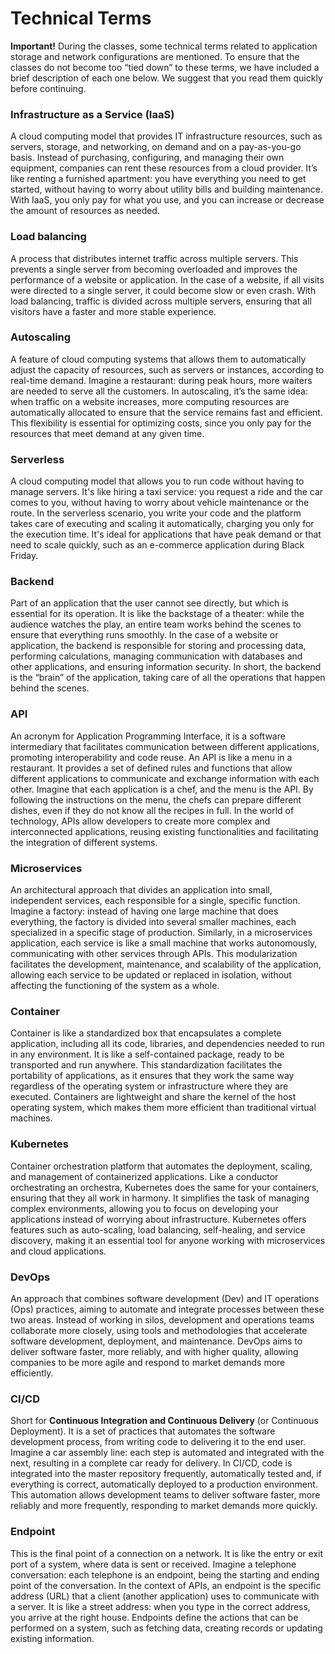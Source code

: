 # Technical Terms

**Important!** During the classes, some technical terms related to application storage and network configurations are mentioned. To ensure that the classes do not become too “tied down” to these terms, we have included a brief description of each one below. We suggest that you read them quickly before continuing.

### Infrastructure as a Service (IaaS)
A cloud computing model that provides IT infrastructure resources, such as servers, storage, and networking, on demand and on a pay-as-you-go basis. Instead of purchasing, configuring, and managing their own equipment, companies can rent these resources from a cloud provider. It’s like renting a furnished apartment: you have everything you need to get started, without having to worry about utility bills and building maintenance. With IaaS, you only pay for what you use, and you can increase or decrease the amount of resources as needed.

### Load balancing
A process that distributes internet traffic across multiple servers. This prevents a single server from becoming overloaded and improves the performance of a website or application. In the case of a website, if all visits were directed to a single server, it could become slow or even crash. With load balancing, traffic is divided across multiple servers, ensuring that all visitors have a faster and more stable experience.

### Autoscaling
A feature of cloud computing systems that allows them to automatically adjust the capacity of resources, such as servers or instances, according to real-time demand. Imagine a restaurant: during peak hours, more waiters are needed to serve all the customers. In autoscaling, it’s the same idea: when traffic on a website increases, more computing resources are automatically allocated to ensure that the service remains fast and efficient. This flexibility is essential for optimizing costs, since you only pay for the resources that meet demand at any given time.

### Serverless
A cloud computing model that allows you to run code without having to manage servers. It's like hiring a taxi service: you request a ride and the car comes to you, without having to worry about vehicle maintenance or the route. In the serverless scenario, you write your code and the platform takes care of executing and scaling it automatically, charging you only for the execution time. It's ideal for applications that have peak demand or that need to scale quickly, such as an e-commerce application during Black Friday.

### Backend
Part of an application that the user cannot see directly, but which is essential for its operation. It is like the backstage of a theater: while the audience watches the play, an entire team works behind the scenes to ensure that everything runs smoothly. In the case of a website or application, the backend is responsible for storing and processing data, performing calculations, managing communication with databases and other applications, and ensuring information security. In short, the backend is the “brain” of the application, taking care of all the operations that happen behind the scenes.

### API
An acronym for Application Programming Interface, it is a software intermediary that facilitates communication between different applications, promoting interoperability and code reuse. An API is like a menu in a restaurant. It provides a set of defined rules and functions that allow different applications to communicate and exchange information with each other. Imagine that each application is a chef, and the menu is the API. By following the instructions on the menu, the chefs can prepare different dishes, even if they do not know all the recipes in full. In the world of technology, APIs allow developers to create more complex and interconnected applications, reusing existing functionalities and facilitating the integration of different systems.

### Microservices
An architectural approach that divides an application into small, independent services, each responsible for a single, specific function. Imagine a factory: instead of having one large machine that does everything, the factory is divided into several smaller machines, each specialized in a specific stage of production. Similarly, in a microservices application, each service is like a small machine that works autonomously, communicating with other services through APIs. This modularization facilitates the development, maintenance, and scalability of the application, allowing each service to be updated or replaced in isolation, without affecting the functioning of the system as a whole.

### Container
Container is like a standardized box that encapsulates a complete application, including all its code, libraries, and dependencies needed to run in any environment. It is like a self-contained package, ready to be transported and run anywhere. This standardization facilitates the portability of applications, as it ensures that they work the same way regardless of the operating system or infrastructure where they are executed. Containers are lightweight and share the kernel of the host operating system, which makes them more efficient than traditional virtual machines.

### Kubernetes
Container orchestration platform that automates the deployment, scaling, and management of containerized applications. Like a conductor orchestrating an orchestra, Kubernetes does the same for your containers, ensuring that they all work in harmony. It simplifies the task of managing complex environments, allowing you to focus on developing your applications instead of worrying about infrastructure. Kubernetes offers features such as auto-scaling, load balancing, self-healing, and service discovery, making it an essential tool for anyone working with microservices and cloud applications.

### DevOps
An approach that combines software development (Dev) and IT operations (Ops) practices, aiming to automate and integrate processes between these two areas. Instead of working in silos, development and operations teams collaborate more closely, using tools and methodologies that accelerate software development, deployment, and maintenance. DevOps aims to deliver software faster, more reliably, and with higher quality, allowing companies to be more agile and respond to market demands more efficiently.

### CI/CD
Short for **Continuous Integration and Continuous Delivery** (or Continuous Deployment). It is a set of practices that automates the software development process, from writing code to delivering it to the end user. Imagine a car assembly line: each step is automated and integrated with the next, resulting in a complete car ready for delivery. In CI/CD, code is integrated into the master repository frequently, automatically tested and, if everything is correct, automatically deployed to a production environment. This automation allows development teams to deliver software faster, more reliably and more frequently, responding to market demands more quickly.

### Endpoint
This is the final point of a connection on a network. It is like the entry or exit port of a system, where data is sent or received. Imagine a telephone conversation: each telephone is an endpoint, being the starting and ending point of the conversation. In the context of APIs, an endpoint is the specific address (URL) that a client (another application) uses to communicate with a server. It is like a street address: when you type in the correct address, you arrive at the right house. Endpoints define the actions that can be performed on a system, such as fetching data, creating records or updating existing information.
